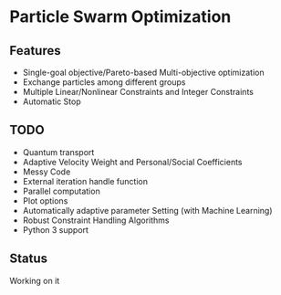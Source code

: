 # Particle Swarm Optimization

## Features
+ Single-goal objective/Pareto-based Multi-objective optimization
+ Exchange particles among different groups
+ Multiple Linear/Nonlinear Constraints and Integer Constraints
+ Automatic Stop

## TODO
+ Quantum transport
+ Adaptive Velocity Weight and Personal/Social Coefficients
+ Messy Code
+ External iteration handle function
+ Parallel computation
+ Plot options
+ Automatically adaptive parameter Setting (with Machine Learning)
+ Robust Constraint Handling Algorithms
+ Python 3 support

## Status
Working on it